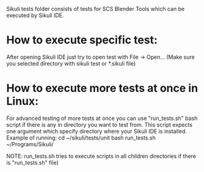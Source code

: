 Sikuli tests folder consists of tests for SCS Blender Tools
which can be executed by Sikuli IDE.


How to execute specific test:
=====================================================================
After opening Sikuli IDE just try to open test with File -> Open...
(Make sure you selected directory with sikuli test or *.sikuli file)


How to execute more tests at once in Linux:
=====================================================================
For advanced testing of more tests at once you can use "run_tests.sh"
bash script if there is any in directory you want to test from.
This script expects one argument which specify directory where your
Sikuli IDE is installed.
Example of running:
cd ~/sikuli/tests/unit
bash run_tests.sh ~/Programs/Sikuli/

NOTE: run_tests.sh tries to execute scripts in all children
directories if there is "run_tests.sh" file)


